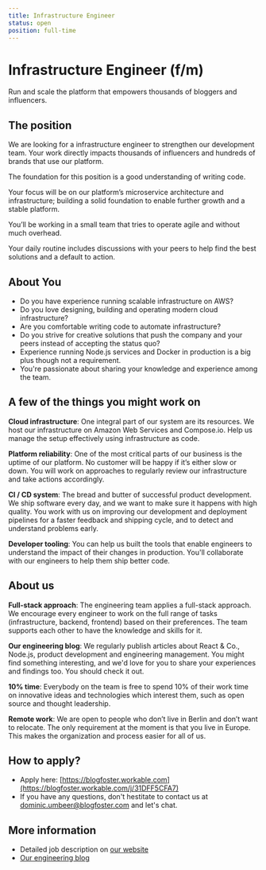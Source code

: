 ```yaml
---
title: Infrastructure Engineer
status: open
position: full-time
---
```


# Infrastructure Engineer (f/m)

Run and scale the platform that empowers thousands of bloggers and influencers.

## The position

We are looking for a infrastructure engineer to strengthen our development team. Your work directly impacts thousands of influencers and hundreds of brands that use our platform.

The foundation for this position is a good understanding of writing code. 

Your focus will be on our platform’s microservice architecture and infrastructure; building a solid foundation to enable further growth and a stable platform.

You’ll be working in a small team that tries to operate agile and without much overhead.

Your daily routine includes discussions with your peers to help find the best solutions and a default to action.

## About You

- Do you have experience running scalable infrastructure on AWS?
- Do you love designing, building and operating modern cloud infrastructure?
- Are you comfortable writing code to automate infrastructure?
- Do you strive for creative solutions that push the company and your peers instead of accepting the status quo?
- Experience running Node.js services and Docker in production is a big plus though not a requirement.
- You're passionate about sharing your knowledge and experience among the team.

## A few of the things you might work on

**Cloud infrastructure**: One integral part of our system are its resources. We host our infrastructure on Amazon Web Services and Compose.io. Help us manage the setup effectively using infrastructure as code.

**Platform reliability**: One of the most critical parts of our business is the uptime of our platform. No customer will be happy if it’s either slow or down. You will work on approaches to regularly review our infrastructure and take actions accordingly.

**CI / CD system**: The bread and butter of successful product development. We ship software every day, and we want to make sure it happens with high quality. You work with us on improving our development and deployment pipelines for a faster feedback and shipping cycle, and to detect and understand problems early.

**Developer tooling**: You can help us built the tools that enable engineers to understand the impact of their changes in production. You'll collaborate with our engineers to help them ship better code.

## About us

**Full-stack approach**: The engineering team applies a full-stack approach. We encourage every engineer to work on the full range of tasks (infrastructure, backend, frontend) based on their preferences. The team supports each other to have the knowledge and skills for it.

**Our engineering blog**: We regularly publish articles about React & Co., Node.js, product development and engineering management. You might find something interesting, and we'd love for you to share your experiences and findings too. You should check it out.

**10% time**: Everybody on the team is free to spend 10% of their work time on innovative ideas and technologies which interest them, such as open source and thought leadership.

**Remote work**: We are open to people who don’t live in Berlin and don’t want to relocate. The only requirement at the moment is that you live in Europe. This makes the organization and process easier for all of us.

## How to apply?

- Apply here: [https://blogfoster.workable.com](https://blogfoster.workable.com/j/31DFF5CFA7)
- If you have any questions, don't hestitate to contact us at dominic.umbeer@blogfoster.com and let's chat.

## More information

- Detailed job description on [our website](https://www.blogfoster.com/engineering/jobs/infrastructure-engineer/)
- [Our engineering blog](http://engineering.blogfoster.com)